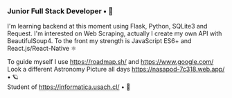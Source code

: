 ### Junior Full Stack Developer • 💾

I'm learning backend at this moment using Flask, Python, SQLite3 and Request. I'm interested on Web Scraping, actually I create my own API with BeautifulSoup4.
To the front my strength is JavaScript ES6+ and React.js/React-Native ⚛

To guide myself I use https://roadmap.sh/ and https://www.google.com/                 
Look a different Astronomy Picture all days https://nasapod-7c318.web.app/ • 🪐                                                                                                                                                            
Student of https://informatica.usach.cl/ • 📑